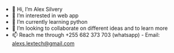 - 👋 Hi, I’m Alex Silvery
- 👀 I’m interested in web app
- 🌱 I’m currently learning python
- 💞️ I’m looking to collaborate on different ideas and to learn more 
- 📫 Reach me through +255 682 373 703 (whatsapp) - Email: alexs.lextech@gmail.com

